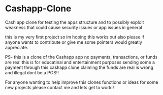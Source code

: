 # Cashapp-Clone
Cash app clone for testing the apps structure and to possibly exploit weakness that could cause security issues or app issues in general

this is my very first project so im hoping this works out also please if anyone wants to contribute or give me some pointers would greatly appreciate.

PS- this is a clone of the Cashapp app no payments, transactions, or funds are real this is for educatinal and entertainment purposes sending some a payment through this cashapp clone claiming the funds are real is wrong and illegal dont be a POS!!

For anyone wanting to help improve this clones functions or ideas for some new projects please contact me and lets get to work!!
